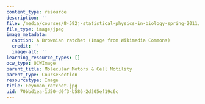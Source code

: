 ```yaml
---
content_type: resource
description: ''
file: /media/courses/8-592j-statistical-physics-in-biology-spring-2011/70bbd1ea1d50d0f3b5862d205ef19c6c_Feynman_ratchet.jpg
file_type: image/jpeg
image_metadata:
  caption: A Brownian ratchet (Image from Wikimedia Commons)
  credit: ''
  image-alt: ''
learning_resource_types: []
ocw_type: OCWImage
parent_title: Molecular Motors & Cell Motility
parent_type: CourseSection
resourcetype: Image
title: Feynman_ratchet.jpg
uid: 70bbd1ea-1d50-d0f3-b586-2d205ef19c6c
---
```

